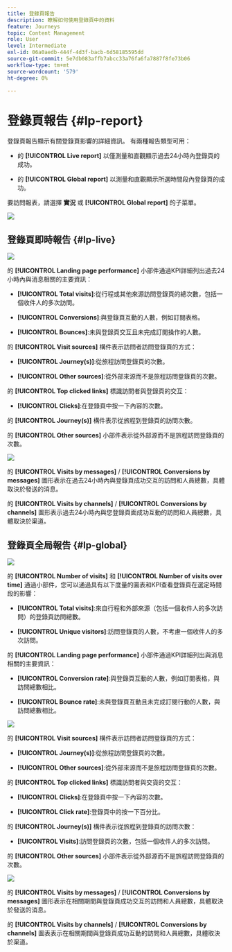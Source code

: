 ```yaml
---
title: 登錄頁報告
description: 瞭解如何使用登錄頁中的資料
feature: Journeys
topic: Content Management
role: User
level: Intermediate
exl-id: 06a0aedb-444f-4d3f-bacb-6d58185595dd
source-git-commit: 5e7db083affb7abcc33a76fa6fa7887f8fe73b06
workflow-type: tm+mt
source-wordcount: '579'
ht-degree: 0%

---
```


# 登錄頁報告 {#lp-report}

登錄頁報告顯示有關登錄頁影響的詳細資訊。 有兩種報告類型可用：

* 的 **[!UICONTROL Live report]** 以僅測量和直觀顯示過去24小時內登錄頁的成功。

* 的 **[!UICONTROL Global report]** 以測量和直觀顯示所選時間段內登錄頁的成功。

要訪問報表，請選擇 **實況** 或 **[!UICONTROL Global report]** 的子菜單。

![](assets/landing_page_report_1.png)

## 登錄頁即時報告 {#lp-live}

![](assets/landing_page_report_2.png)

的 **[!UICONTROL Landing page performance]** 小部件通過KPI詳細列出過去24小時內與消息相關的主要資訊：

* **[!UICONTROL Total visits]**:從行程或其他來源訪問登錄頁的總次數，包括一個收件人的多次訪問。

* **[!UICONTROL Conversions]**:與登錄頁互動的人數，例如訂閱表格。

* **[!UICONTROL Bounces]**:未與登錄頁交互且未完成訂閱操作的人數。

的 **[!UICONTROL Visit sources]** 構件表示訪問者訪問登錄頁的方式：

* **[!UICONTROL Journey(s)]**:從旅程訪問登錄頁的次數。

* **[!UICONTROL Other sources]**:從外部來源而不是旅程訪問登錄頁的次數。

的 **[!UICONTROL Top clicked links]** 標識訪問者與登錄頁的交互：

* **[!UICONTROL Clicks]**:在登錄頁中按一下內容的次數。

的 **[!UICONTROL Journey(s)]** 構件表示從旅程到登錄頁的訪問次數。

的 **[!UICONTROL Other sources]** 小部件表示從外部源而不是旅程訪問登錄頁的次數。

![](assets/landing_page_report_3.png)

的 **[!UICONTROL Visits by messages]** / **[!UICONTROL Conversions by messages]** 圖形表示在過去24小時內與登錄頁成功交互的訪問和人員總數，具體取決於發送的消息。

的 **[!UICONTROL Visits by channels]** / **[!UICONTROL Conversions by channels]** 圖形表示過去24小時內與您登錄頁面成功互動的訪問和人員總數，具體取決於渠道。

## 登錄頁全局報告 {#lp-global}

![](assets/landing_page_report_4.png)

的 **[!UICONTROL Number of visits]** 和 **[!UICONTROL Number of visits over time]** 通過小部件，您可以通過具有以下度量的圖表和KPI查看登錄頁在選定時間段的影響：

* **[!UICONTROL Total visits]**:來自行程和外部來源（包括一個收件人的多次訪問）的登錄頁訪問總數。

* **[!UICONTROL Unique visitors]**:訪問登錄頁的人數，不考慮一個收件人的多次訪問。

的 **[!UICONTROL Landing page performance]** 小部件通過KPI詳細列出與消息相關的主要資訊：

* **[!UICONTROL Conversion rate]**:與登錄頁互動的人數，例如訂閱表格，與訪問總數相比。

* **[!UICONTROL Bounce rate]**:未與登錄頁互動且未完成訂閱行動的人數，與訪問總數相比。

![](assets/landing_page_report_5.png)

的 **[!UICONTROL Visit sources]** 構件表示訪問者訪問登錄頁的方式：

* **[!UICONTROL Journey(s)]**:從旅程訪問登錄頁的次數。

* **[!UICONTROL Other sources]**:從外部來源而不是旅程訪問登錄頁的次數。

的 **[!UICONTROL Top clicked links]** 標識訪問者與交貨的交互：

* **[!UICONTROL Clicks]**:在登錄頁中按一下內容的次數。

* **[!UICONTROL Click rate]**:登錄頁中的按一下百分比。

的 **[!UICONTROL Journey(s)]** 構件表示從旅程到登錄頁的訪問次數：

* **[!UICONTROL Visits]**:訪問登錄頁的次數，包括一個收件人的多次訪問。

的 **[!UICONTROL Other sources]** 小部件表示從外部源而不是旅程訪問登錄頁的次數。

![](assets/landing_page_report_6.png)

的 **[!UICONTROL Visits by messages]** / **[!UICONTROL Conversions by messages]** 圖形表示在相關期間與登錄頁成功交互的訪問和人員總數，具體取決於發送的消息。

的 **[!UICONTROL Visits by channels]** / **[!UICONTROL Conversions by channels]** 圖表表示在相關期間與登錄頁成功互動的訪問和人員總數，具體取決於渠道。
